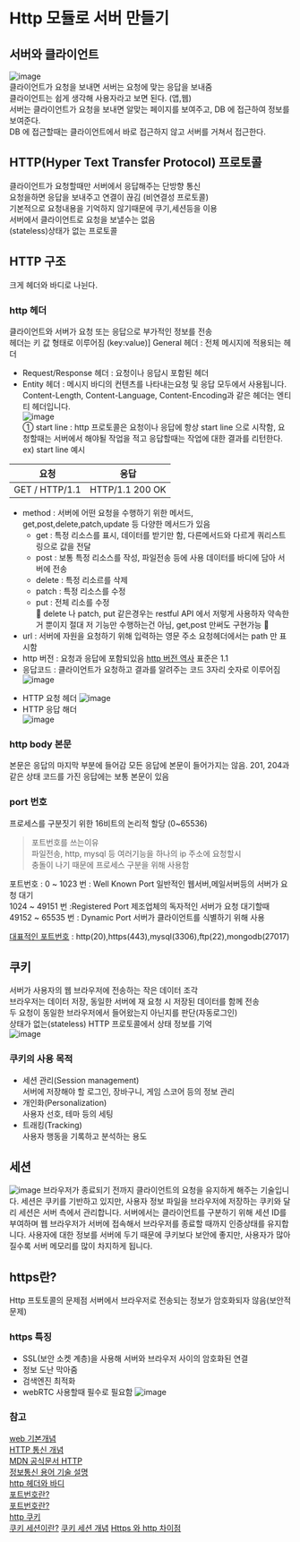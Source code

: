 # Http 모듈로 서버 만들기

## 서버와 클라이언트 
![image](https://user-images.githubusercontent.com/68223593/128681713-19a2fd4d-869d-4f71-a2e5-23e2193c9a46.png)  
클라이언트가 요청을 보내면 서버는 요청에 맞는 응답을 보내줌  
클라이언트는 쉽게 생각해 사용자라고 보면 된다. (앱,웹)  
서버는 클라이언트가 요청을 보내면 알맞는 페이지를 보여주고, DB 에 접근하여 정보를 보여준다.   
DB 에 접근할때는 클라이언트에서 바로 접근하지 않고 서버를 거쳐서 접근한다.

## HTTP(Hyper Text Transfer Protocol) 프로토콜
클라이언트가 요청할때만 서버에서 응답해주는 단방향 통신  
요청을하면 응답을 보내주고 연결이 끊김 (비연결성 프로토콜)  
기본적으로 요청내용을 기억하지 않기때문에 쿠기,세션등을 이용  
서버에서 클라이언트로 요청을 보낼수는 없음  
(stateless)상태가 없는 프로토콜 

## HTTP 구조
크게 헤더와 바디로 나뉜다.  
### http 헤더 
클라이언트와 서버가 요청 또는 응답으로 부가적인 정보를 전송  
헤더는 키 값 형태로 이루어짐 (key:value)]
 General 헤더 : 전체 메시지에 적용되는 헤더
- Request/Response 헤더 : 요청이나 응답시 포함된 헤더
- Entity 헤더 : 메시지 바디의 컨텐츠를 나타내는요청 및 응답 모두에서 사용됩니다. Content-Length, Content-Language, Content-Encoding과 같은 헤더는 엔티티 헤더입니다.  
![image](https://user-images.githubusercontent.com/68223593/128700052-28fd803d-04df-4caa-b6df-1548eda5a5bf.png)  
① start line : http 프로토콜은 요청이나 응답에 항상 start line 으로 시작함, 요청할때는 서버에서 해야될 작업을 적고
응답할때는 작업에 대한 결과를 리턴한다.  
ex) start line 예시

|요청|응답|
|---|---|
|GET / HTTP/1.1|HTTP/1.1 200 OK|

- method : 서버에 어떤 요청을 수행하기 위한 메서드, get,post,delete,patch,update 등 다양한 메서드가 있음
  * get : 특정 리소스를 표시, 데이터를 받기만 함, 다른메서드와 다르게 쿼리스트링으로 값을 전달
  * post : 보통 특정 리소스를 작성, 파일전송 등에 사용 데이터를 바디에 담아 서버에 전송
  * delete : 특정 리소르를 삭제
  * patch : 특정 리소스를 수정
  * put : 전체 리소를 수정  
📢 delete 나 patch, put 같은경우는 restful API 에서 저렇게 사용하자 약속한거 뿐이지 절대 저 기능만 수행하는건 아님, get,post 만써도 구현가능 📢 
- url : 서버에 자원을 요청하기 위해 입력하는 영문 주소 요청헤더에서는 path 만 표시함
- http 버전 : 요청과 응답에 포함되있음 [http 버전 역사](https://developer.mozilla.org/ko/docs/Web/HTTP/Basics_of_HTTP/Evolution_of_HTTP) 표준은 1.1
- 응답코드 : 클라이언트가 요청하고 결과를 알려주는 코드 3자리 숫자로 이루어짐
![image](https://user-images.githubusercontent.com/68223593/128703677-e2dac704-80c5-4587-9332-1be54bc12ce3.png)
* HTTP 요청 헤더
![image](https://user-images.githubusercontent.com/68223593/128703938-919f23f6-85e6-4f0d-949f-37691225530a.png)
* HTTP 응답 해더  
![image](https://user-images.githubusercontent.com/68223593/128683773-e43b8e43-d6e7-4aa8-8f04-b0c4fd022fbf.png) 
### http body 본문
본문은 응답의 마지막 부분에 들어감
모든 응답에 본문이 들어가지는 않음. 
201, 204과 같은 상태 코드를 가진 응답에는 보통 본문이 있음

### port 번호 
프로세스를 구분짓기 위한 16비트의 논리적 할당 (0~65536)
> 포트번호를 쓰는이유  
> 파일전송, http, mysql 등 여러기능을 하나의 ip 주소에 요청할시  
> 충돌이 나기 때문에 프로세스 구분을 위해 사용함

포트번호 :
0 ~ 1023 번 : Well Known Port 일반적인 웹서버,메일서버등의 서버가 요청 대기  
1024 ~ 49151 번 :Registered Port 제조업체의 독자적인 서버가 요청 대기할때      
49152 ~ 65535 번 : Dynamic Port 서버가 클라이언트를 식별하기 위해 사용  

[대표적인 포트번호](https://ko.wikipedia.org/wiki/TCP/UDP%EC%9D%98_%ED%8F%AC%ED%8A%B8_%EB%AA%A9%EB%A1%9D) : http(20),https(443),mysql(3306),ftp(22),mongodb(27017)

## 쿠키
서버가 사용자의 웹 브라우저에 전송하는 작은 데이터 조각   
브라우저는 데이터 저장, 동일한 서버에 재 요청 시 저장된 데이터를 함께 전송  
두 요청이 동일한 브라우저에서 들어왔는지 아닌지를 판단(자동로그인)  
상태가 없는(stateless) HTTP 프로토콜에서 상태 정보를 기억  
![image](https://user-images.githubusercontent.com/68223593/129431359-7aeb9003-8ffc-4987-bd91-4e7a5671a9de.png)

### 쿠키의 사용 목적
* 세션 관리(Session management)  
서버에 저장해야 할 로그인, 장바구니, 게임 스코어 등의 정보 관리
* 개인화(Personalization)  
사용자 선호, 테마 등의 세팅
* 트래킹(Tracking)  
사용자 행동을 기록하고 분석하는 용도

## 세션
![image](https://user-images.githubusercontent.com/68223593/129431394-8e76be35-9b32-46fb-bf38-b428b68f666b.png)
브라우저가 종료되기 전까지 클라이언트의 요청을 유지하게 해주는 기술입니다.
세션은 쿠키를 기반하고 있지만, 사용자 정보 파일을 브라우저에 저장하는 쿠키와 달리 세션은 서버 측에서 관리합니다.
서버에서는 클라이언트를 구분하기 위해 세션 ID를 부여하며 웹 브라우저가 서버에 접속해서 브라우저를 종료할 때까지 인증상태를 유지합니다.
사용자에 대한 정보를 서버에 두기 때문에 쿠키보다 보안에 좋지만, 사용자가 많아질수록 서버 메모리를 많이 차지하게 됩니다.


## https란?

Http 프토토콜의 문제점
서버에서 브라우저로 전송되는 정보가 암호화되자 않음(보안적 문제)

### https 특징
- SSL(보안 소켓 계층)을 사용해 서버와 브라우저 사이의 암호화된 연결
- 정보 도난 막아줌
- 검색엔진 최적화
- webRTC 사용할때 필수로 필요함
![image](https://user-images.githubusercontent.com/68223593/129432615-07e186c7-cc8c-48db-b713-95ca395a60a9.png)




### 참고
[web 기본개념](https://medium.com/@lidiach217/web-%EA%B8%B0%EB%B3%B8%EA%B0%9C%EB%85%90-http-%ED%86%B5%EC%8B%A0-cf5f89906c8e)  
[HTTP 통신 개념](https://velog.io/@doomchit_3/Internet-HTTP-%EA%B0%9C%EB%85%90%EC%B0%A8%EB%A0%B7-IMBETPY)  
[MDN 공식문서 HTTP](https://developer.mozilla.org/ko/docs/Web/HTTP/Messages)  
[정보통신 용어 기술 설명](http://www.ktword.co.kr/test/view/view.php?m_temp1=4884)  
[http 헤더와 바디](https://blueyikim.tistory.com/1999)  
[포트번호란?](https://it-sungwoo.tistory.com/128)  
[포트번호란?](https://alsrbdmsco0409.tistory.com/200)  
[http 쿠키](https://developer.mozilla.org/ko/docs/Web/HTTP/Cookies)  
[쿠키 세션이란?](https://chrisjune-13837.medium.com/web-%EC%BF%A0%ED%82%A4-%EC%84%B8%EC%85%98%EC%9D%B4%EB%9E%80-aa6bcb327582)
[쿠키 세션 개념](https://interconnection.tistory.com/74)
[Https 와 http 차이점](https://brunch.co.kr/@hyoi0303/10)
